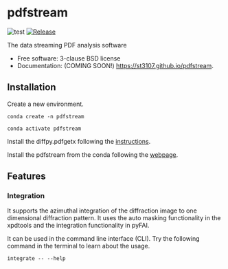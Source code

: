 pdfstream
=========

![test](https://github.com/st3107/pdfstream/workflows/test/badge.svg?branch=master)
[![Release](https://anaconda.org/st3107/pdfstream/badges/version.svg)](https://anaconda.org/st3107/pdfstream)

The data streaming PDF analysis software

-   Free software: 3-clause BSD license
-   Documentation: (COMING SOON!) <https://st3107.github.io/pdfstream>.

Installation
------------

Create a new environment.

`conda create -n pdfstream`

`conda activate pdfstream`

Install the diffpy.pdfgetx following the
[instructions](https://www.diffpy.org/doc/pdfgetx/2.0.0/install.html).

Install the pdfstream from the conda following the
[webpage](https://anaconda.org/st3107/pdfstream).

Features
--------

### Integration

It supports the azimuthal integration of the diffraction image to one
dimensional diffraction pattern. It uses the auto masking functionality
in the xpdtools and the integration functionality in pyFAI.

It can be used in the command line interface (CLI). Try the following
command in the terminal to learn about the usage.

`integrate -- --help`

